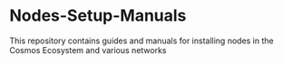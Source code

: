 # Nodes-Setup-Manuals
This repository contains guides and manuals for installing nodes in the Cosmos Ecosystem and various networks
